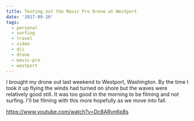 ```yaml
---
title: Testing out the Mavic Pro Drone at Westport
date: '2017-09-10'
tags:
  - personal
  - surfing
  - travel
  - video
  - dji
  - drone
  - mavic-pro
  - westport
---
```


I brought my drone out last weekend to Westport, Washington. By the time I took it up flying the winds had turned on shore but the waves were relatively good still. It was too good in the morning to be filming and not surfing. I'll be filming with this more hopefully as we move into fall.

https://www.youtube.com/watch?v=Dc8ARvn6p8s
